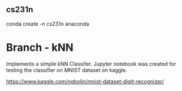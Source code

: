 ## cs231n

conda create -n cs231n anaconda

# Branch - kNN
Implements a simple kNN Classifer. Jupyter notebook was created for testing the classifier on MNIST dataset on kaggle.

https://www.kaggle.com/ngbolin/mnist-dataset-digit-recognizer/
